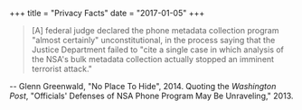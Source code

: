 +++
title = "Privacy Facts"
date = "2017-01-05"
+++
> [A] federal judge declared the phone metadata collection program "almost
> certainly" unconstitutional, in the process saying that the Justice Department
> failed to "cite a single case in which analysis of the NSA's bulk metadata
> collection actually stopped an imminent terrorist attack."

-- Glenn Greenwald, "No Place To Hide", 2014. Quoting the *Washington Post*, "Officials' Defenses
  of NSA Phone Program May Be Unraveling," 2013.
